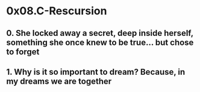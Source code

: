 # 0x08.C-Rescursion

## 0. She locked away a secret, deep inside herself, something she once knew to be true... but chose to forget
## 1. Why is it so important to dream? Because, in my dreams we are together
